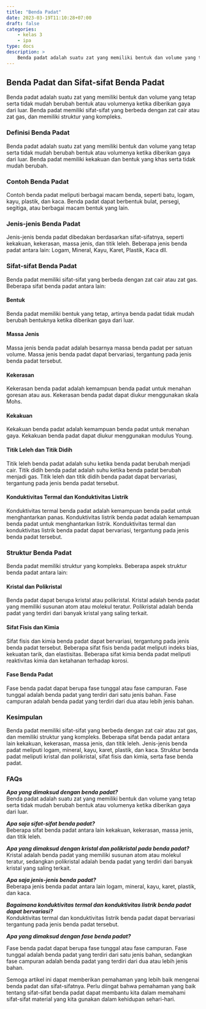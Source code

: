 ```yaml
---
title: "Benda Padat"
date: 2023-03-19T11:10:28+07:00
draft: false
categories:
    - kelas 3
    - ipa
type: docs
description: >
    Benda padat adalah suatu zat yang memiliki bentuk dan volume yang tetap serta tidak mudah berubah bentuk atau volumenya ketika diberikan gaya dari luar
---
```


## Benda Padat dan Sifat-sifat Benda Padat

Benda padat adalah suatu zat yang memiliki bentuk dan volume yang tetap serta tidak mudah berubah bentuk atau volumenya ketika diberikan gaya dari luar. Benda padat memiliki sifat-sifat yang berbeda dengan zat cair atau zat gas, dan memiliki struktur yang kompleks.

### Definisi Benda Padat

Benda padat adalah suatu zat yang memiliki bentuk dan volume yang tetap serta tidak mudah berubah bentuk atau volumenya ketika diberikan gaya dari luar. Benda padat memiliki kekakuan dan bentuk yang khas serta tidak mudah berubah.

### Contoh Benda Padat

Contoh benda padat meliputi berbagai macam benda, seperti batu, logam, kayu, plastik, dan kaca. Benda padat dapat berbentuk bulat, persegi, segitiga, atau berbagai macam bentuk yang lain.

### Jenis-jenis Benda Padat

Jenis-jenis benda padat dibedakan berdasarkan sifat-sifatnya, seperti kekakuan, kekerasan, massa jenis, dan titik leleh. Beberapa jenis benda padat antara lain: Logam, Mineral, Kayu, Karet, Plastik, Kaca dll.

### Sifat-sifat Benda Padat

Benda padat memiliki sifat-sifat yang berbeda dengan zat cair atau zat gas. Beberapa sifat benda padat antara lain:

#### Bentuk

Benda padat memiliki bentuk yang tetap, artinya benda padat tidak mudah berubah bentuknya ketika diberikan gaya dari luar.

#### Massa Jenis

Massa jenis benda padat adalah besarnya massa benda padat per satuan volume. Massa jenis benda padat dapat bervariasi, tergantung pada jenis benda padat tersebut.

#### Kekerasan

Kekerasan benda padat adalah kemampuan benda padat untuk menahan goresan atau aus. Kekerasan benda padat dapat diukur menggunakan skala Mohs.

#### Kekakuan

Kekakuan benda padat adalah kemampuan benda padat untuk menahan gaya. Kekakuan benda padat dapat diukur menggunakan modulus Young.

#### Titik Leleh dan Titik Didih

Titik leleh benda padat adalah suhu ketika benda padat berubah menjadi cair. Titik didih benda padat adalah suhu ketika benda padat berubah menjadi gas. Titik leleh dan titik didih benda padat dapat bervariasi, tergantung pada jenis benda padat tersebut.

#### Konduktivitas Termal dan Konduktivitas Listrik

Konduktivitas termal benda padat adalah kemampuan benda padat untuk menghantarkan panas. Konduktivitas listrik benda padat adalah kemampuan benda padat untuk menghantarkan listrik. Konduktivitas termal dan konduktivitas listrik benda padat dapat bervariasi, tergantung pada jenis benda padat tersebut.

### Struktur Benda Padat

Benda padat memiliki struktur yang kompleks. Beberapa aspek struktur benda padat antara lain:

#### Kristal dan Polikristal

Benda padat dapat berupa kristal atau polikristal. Kristal adalah benda padat yang memiliki susunan atom atau molekul teratur. Polikristal adalah benda padat yang terdiri dari banyak kristal yang saling terkait.

#### Sifat Fisis dan Kimia

Sifat fisis dan kimia benda padat dapat bervariasi, tergantung pada jenis benda padat tersebut. Beberapa sifat fisis benda padat meliputi indeks bias, kekuatan tarik, dan elastisitas. Beberapa sifat kimia benda padat meliputi reaktivitas kimia dan ketahanan terhadap korosi.

#### Fase Benda Padat

Fase benda padat dapat berupa fase tunggal atau fase campuran. Fase tunggal adalah benda padat yang terdiri dari satu jenis bahan. Fase campuran adalah benda padat yang terdiri dari dua atau lebih jenis bahan.

### Kesimpulan

Benda padat memiliki sifat-sifat yang berbeda dengan zat cair atau zat gas, dan memiliki struktur yang kompleks. Beberapa sifat benda padat antara lain kekakuan, kekerasan, massa jenis, dan titik leleh. Jenis-jenis benda padat meliputi logam, mineral, kayu, karet, plastik, dan kaca. Struktur benda padat meliputi kristal dan polikristal, sifat fisis dan kimia, serta fase benda padat.

### FAQs

***Apa yang dimaksud dengan benda padat?***\
Benda padat adalah suatu zat yang memiliki bentuk dan volume yang tetap serta tidak mudah berubah bentuk atau volumenya ketika diberikan gaya dari luar.

***Apa saja sifat-sifat benda padat?***\
Beberapa sifat benda padat antara lain kekakuan, kekerasan, massa jenis, dan titik leleh.

***Apa yang dimaksud dengan kristal dan polikristal pada benda padat?***\
Kristal adalah benda padat yang memiliki susunan atom atau molekul teratur, sedangkan polikristal adalah benda padat yang terdiri dari banyak kristal yang saling terkait.

***Apa saja jenis-jenis benda padat?***\
Beberapa jenis benda padat antara lain logam, mineral, kayu, karet, plastik, dan kaca.

***Bagaimana konduktivitas termal dan konduktivitas listrik benda padat dapat bervariasi?***\
Konduktivitas termal dan konduktivitas listrik benda padat dapat bervariasi tergantung pada jenis benda padat tersebut.

***Apa yang dimaksud dengan fase benda padat?***

Fase benda padat dapat berupa fase tunggal atau fase campuran. Fase tunggal adalah benda padat yang terdiri dari satu jenis bahan, sedangkan fase campuran adalah benda padat yang terdiri dari dua atau lebih jenis bahan.

Semoga artikel ini dapat memberikan pemahaman yang lebih baik mengenai benda padat dan sifat-sifatnya. Perlu diingat bahwa pemahaman yang baik tentang sifat-sifat benda padat dapat membantu kita dalam memahami sifat-sifat material yang kita gunakan dalam kehidupan sehari-hari.
